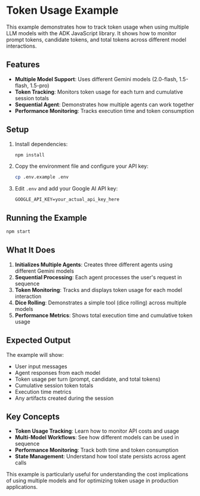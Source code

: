 # Token Usage Example

This example demonstrates how to track token usage when using multiple LLM models with the ADK JavaScript library. It shows how to monitor prompt tokens, candidate tokens, and total tokens across different model interactions.

## Features

- **Multiple Model Support**: Uses different Gemini models (2.0-flash, 1.5-flash, 1.5-pro)
- **Token Tracking**: Monitors token usage for each turn and cumulative session totals
- **Sequential Agent**: Demonstrates how multiple agents can work together
- **Performance Monitoring**: Tracks execution time and token consumption

## Setup

1. Install dependencies:
   ```bash
   npm install
   ```

2. Copy the environment file and configure your API key:
   ```bash
   cp .env.example .env
   ```

3. Edit `.env` and add your Google AI API key:
   ```
   GOOGLE_API_KEY=your_actual_api_key_here
   ```

## Running the Example

```bash
npm start
```

## What It Does

1. **Initializes Multiple Agents**: Creates three different agents using different Gemini models
2. **Sequential Processing**: Each agent processes the user's request in sequence
3. **Token Monitoring**: Tracks and displays token usage for each model interaction
4. **Dice Rolling**: Demonstrates a simple tool (dice rolling) across multiple models
5. **Performance Metrics**: Shows total execution time and cumulative token usage

## Expected Output

The example will show:
- User input messages
- Agent responses from each model
- Token usage per turn (prompt, candidate, and total tokens)
- Cumulative session token totals
- Execution time metrics
- Any artifacts created during the session

## Key Concepts

- **Token Usage Tracking**: Learn how to monitor API costs and usage
- **Multi-Model Workflows**: See how different models can be used in sequence
- **Performance Monitoring**: Track both time and token consumption
- **State Management**: Understand how tool state persists across agent calls

This example is particularly useful for understanding the cost implications of using multiple models and for optimizing token usage in production applications.